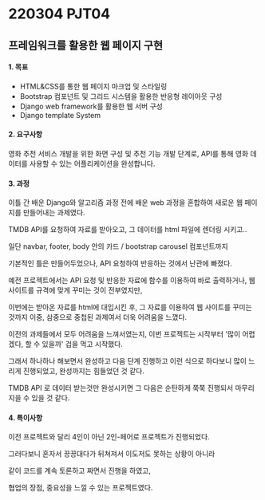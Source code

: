 # 220304 PJT04



## 프레임워크를 활용한 웹 페이지 구현

#### 1. 목표

- HTML&CSS를 통한 웹 페이지 마크업 및 스타일링
- Bootstrap 컴포넌트 및 그리드 시스템을 활용한 반응형 레이아웃 구성
- Django web framework를 활용한 웹 서버 구성
- Django template System



#### 2. 요구사항

영화 추천 서비스 개발을 위한 화면 구성 및 추천 기능 개발 단계로, API를 통해 영화 데이터를 사용할 수 있는 어플리케이션을 완성합니다.





#### 3. 과정

이틀 간 배운 Django와 알고리즘 과정 전에 배운 web 과정을 혼합하여 새로운 웹 페이지를 만들어내는 과제였다.

TMDB API를 요청하여 자료를 받아오고, 그 데이터를 html 파일에 렌더링 시키고..

일단 navbar, footer, body 안의 카드 / bootstrap carousel 컴포넌트까지

기본적인 틀은 만들어두었으나, API 요청하여 반응하는 것에서 난관에 빠졌다.

예전 프로젝트에서는 API 요청 및 반응한 자료에 함수를 이용하여 바로 출력하거나, 웹 사이트를 규격에 맞게 꾸미는 것이 전부였지만,

이번에는 받아온 자료를 html에 대입시킨 후, 그 자료를 이용하여 웹 사이트를 꾸미는 것까지 이중, 삼중으로 중첩된 과제여서 더욱 어려움을 느꼈다.



이전의 과제들에서 모두 어려움을 느껴서였는지, 이번 프로젝트는 시작부터 '많이 어렵겠다, 할 수 있을까' 겁을 먹고 시작했다.

그래서 하나하나 해보면서 완성하고 다음 단계 진행하고 이런 식으로 하다보니 많이 느리게 진행되었고, 완성까지는 힘들었던 것 같다.

TMDB API 로 데이터 받는것만 완성시키면 그 다음은 순탄하게 쭉쭉 진행되서 마무리지을 수 있을 것 같다.



#### 4. 특이사항

이전 프로젝트와 달리 4인이 아닌 2인-페어로 프로젝트가 진행되었다.

그러다보니 혼자서 끙끙대다가 뒤쳐져서 이도저도 못하는 상황이 아니라

같이 코드를 계속 토론하고 짜면서 진행을 하였고,

협업의 장점, 중요성을 느낄 수 있는 프로젝트였다.
